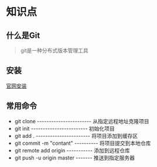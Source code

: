 # 知识点

## 什么是Git
> git是一种分布式版本管理工具

## 安装
[官网安装](https://git-scm.com/)


## 常用命令
- git clone ----------------------- 从指定远程地址克隆项目
- git init ------------------------ 初始化项目 
- git add . -----------------------  将项目添加到缓存区
- git commit -m "contant" ---------- 将项目提交到本地仓库
- git remote add origin ----------- 添加到远程仓库
- git push -u origin master  ------- 推送到指定服务器





